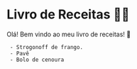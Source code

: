 # Livro de Receitas :man_cook:

Olá! Bem vindo ao meu livro de receitas! :wave:

	 - Strogonoff de frango. 
	 - Pavê
	 - Bolo de cenoura
	 






